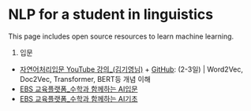 # NLP for a student in linguistics
This page includes open source resources to learn machine learning.

1. 입문
* [자연어처리입문 YouTube 강의_(김기영님)](https://www.youtube.com/channel/UCpWrFUlwUGZSHVlOT1eD-Wg/featured) + [GitHub](https://github.com/kiyoungkim1/ReadyToUseAI): (2-3일) | Word2Vec, Doc2Vec, Transformer, BERT등 개념 이해
* [EBS 교육플랫폼_수학과 함께하는 AI입문](https://www.ebssw.kr/upload/pgm/001-232%20수학과%20함께하는%20고교%20AI%20입문_웹용.pdf)
* [EBS 교육플랫폼_수학과 함께하는 AI기초](https://www.ebssw.kr/upload/pgm/ebs_math_ai.pdf)
